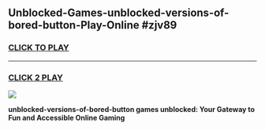 
## Unblocked-Games-unblocked-versions-of-bored-button-Play-Online #zjv89
<h3>
<a href="https://news.freeplayer.one?title=unblocked-versions-of-bored-button&ref=3">CLICK TO PLAY</a></h3>
<hr>

<h3>
<a href="https://news.freeplayer.one?title=unblocked-versions-of-bored-button&ref=3">CLICK 2 PLAY</a>
  
</h3>

<a href="https://news.freeplayer.one?title=unblocked-versions-of-bored-button&ref=3"><img src="https://clearcache.store/games.png"></a>


**unblocked-versions-of-bored-button games unblocked: Your Gateway to Fun and Accessible Online Gaming**
